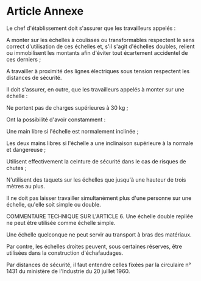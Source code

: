 # Article Annexe

Le chef d'établissement doit s'assurer que les travailleurs appelés :

A monter sur les échelles à coulisses ou transformables respectent le sens correct d'utilisation de ces échelles et, s'il s'agit d'échelles doubles, relient ou immobilisent les montants afin d'éviter tout écartement accidentel de ces derniers ;

A travailler à proximité des lignes électriques sous tension respectent les distances de sécurité.

Il doit s'assurer, en outre, que les travailleurs appelés à monter sur une échelle :

Ne portent pas de charges supérieures à 30 kg ;

Ont la possibilité d'avoir constamment :

Une main libre si l'échelle est normalement inclinée ;

Les deux mains libres si l'échelle a une inclinaison supérieure à la normale et dangereuse ;

Utilisent effectivement la ceinture de sécurité dans le cas de risques de chutes ;

N'utilisent des taquets sur les échelles que jusqu'à une hauteur de trois mètres au plus.

Il ne doit pas laisser travailler simultanément plus d'une personne sur une échelle, qu'elle soit simple ou double.

COMMENTAIRE TECHNIQUE SUR L'ARTICLE 6.    Une échelle double repliée ne peut être utilisée comme échelle simple.

Une échelle quelconque ne peut servir au transport à bras des matériaux.

Par contre, les échelles droites peuvent, sous certaines réserves, être utilisées dans la construction d'échafaudages.

Par distances de sécurité, il faut entendre celles fixées par la circulaire n° 1431 du ministère de l'Industrie du 20 juillet 1960.
